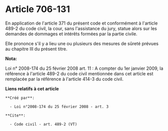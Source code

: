 # Article 706-131

En application de l'article 371 du présent code et conformément à l'article 489-2 du code civil, la cour, sans l'assistance
du jury, statue alors sur les demandes de dommages et intérêts formées par la partie civile. 

Elle prononce s'il y a lieu une ou plusieurs des mesures de sûreté prévues au chapitre III du présent titre.

**Nota:**

Loi n° 2008-174 du 25 février 2008 art. 11 : A compter du 1er janvier 2009, la référence à l'article 489-2 du code civil
mentionnée dans cet article est remplacée par la référence à l'article 414-3 du code civil.

**Liens relatifs à cet article**

	**Créé par**:

	  - Loi n°2008-174 du 25 février 2008 - art. 3

	**Cite**:

	  - Code civil - art. 489-2 (VT)
